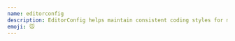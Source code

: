 ```yaml
---
name: editorconfig
description: EditorConfig helps maintain consistent coding styles for multiple developers working on the same project across various editors and IDEs.
emoji: 🐭
---
```


